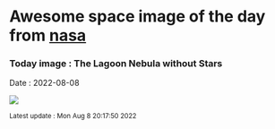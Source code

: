 
# Awesome space image of the day from [nasa](https://api.nasa.gov/)

### Today image : The Lagoon Nebula without Stars

Date : 2022-08-08


![](https://apod.nasa.gov/apod/image/2208/LagoonStarFree_Dhar_960.jpg)

<small>Latest update : Mon Aug  8 20:17:50 2022</small>


